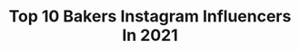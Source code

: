 ---
title: Top 10 Bakers Instagram Influencers In 2021
description: >-
  Find top bakers Instagram influencers in 2021. Most popular hashtags: #family #food52 #thefeedfeedbaking.
platform: Instagram
hits: 4406
text_top: Identify the top-rated Instagram accounts on inBeat.
text_bottom: Our database has 4406 Instagram influencers like this for you to contact.
profiles:
  - username: "germantorres.pan"
    fullname: >-
      Germán Torres
    bio: >-
      Baker/
    location: "Argentina"
    followers: 29716
    engagement: 294
    commentsToLikes: 0.044762
    id: ck0uadxg8c2vf0i19hykd9n23
    verified: false
    hashtags: ""
  - username: "simons_bread"
    fullname: >-
      Simon Bowden
    bio: >-
      Baker
    location: "United States"
    followers: 8303
    engagement: 860
    commentsToLikes: 0.058190
    id: ck6u13xirjfly0j71bzfjd23x
    verified: false
    hashtags: "#sourdough, #yahoofood, #food52, #sourdoughbread"
  - username: "bestobaker"
    fullname: >-
      Giuseppe Besto Stella
    bio: >-
      I'm a Bearded baker in love with photography. 📍Milano 🇮🇹 🏳️‍🌈 |He/Him| The other side of me👇 @besto_stella
    location: "United States"
    followers: 7268
    engagement: 1351
    commentsToLikes: 0.064616
    id: ck6tyehy039k30j71pe2sx5np
    verified: false
    hashtags: "#art, #queer, #muscle, #pink"
  - username: "real_tim_othy"
    fullname: >-
      Tim Othy
    bio: >-
      From WI. Live in SF. Gym goer. Traveler. Baker. Dog lover. Needlepointer. Linguaphile, Golden Girls lunatic, and Oxford comma enthusiast.
    location: "United States"
    followers: 28743
    engagement: 1015
    commentsToLikes: 0.051472
    id: ck9hb12frexd20j7894363rx2
    verified: false
    hashtags: "#byedon2020, #proudboys, #vote, #bidenharris2020"
  - username: "biancavierra"
    fullname: >-
      b. 🐝
    bio: >-
      hot tub connoisseur 🛁 aspiring sourdough baker 👩🏻‍🍳 LA - @theindustryla francis@theindustrymodelmgmt.com
    location: "United States"
    followers: 34689
    engagement: 674
    commentsToLikes: 0.033143
    id: ck1381wzie3wf0i196bq18n4u
    verified: true
    hashtags: ""
  - username: "gemma_stafford"
    fullname: >-
      Gemma Stafford
    bio: >-
      Host, Professional Chef, Bold Baker, Irish living in LA. Follow my baking @biggerbolderbaking. New baking recipes 4x per week on my website 👇
    location: "United States"
    followers: 131040
    engagement: 332
    commentsToLikes: 0.035423
    id: ck0w1xhqelmhc0i19k0tesijh
    verified: true
    hashtags: "#newmom, #babyboy, #newparents, #fallbaking"
  - username: "mumma.baker"
    fullname: >-
      • Mackenzie •
    bio: >-
      Mumma | Wifey⁣⁣ ⁣⁣ Welcome to the grid of my life. Tiny little squares of love and laughter. ⁣⁣ ⁣ 🏡Somerset⁣, UK ⁣⁣ We are The Bakers! 👨🏽👩🏽👦🏽👶🏽🐶
    location: "United Kingdom"
    followers: 4727
    engagement: 1397
    commentsToLikes: 0.104545
    id: ckf5v2wopn3wp0j234ndszxp7
    verified: false
    hashtags: "#mumsunite, #parenthood, #motherhoodthroughinstagram, #unitedinmotherhood"
  - username: "stephiblackwell"
    fullname: >-
      Steph Blackwell 🦋
    bio: >-
      〰️ Great British Bake off 2019 Finalist 👩🏼‍🍳 Amateur Baker 👟 Sport & Health enthusiast 🧠 Mental health warrior Enquiries: bakewellsteph@gmail.com
    location: "United Kingdom"
    followers: 127403
    engagement: 745
    commentsToLikes: 0.022829
    id: ck5py94z9uwd60i11ssf2ppxj
    verified: true
    hashtags: "#gbbo, #mentalhealth, #happiness, #bakeoff"
  - username: "likaran"
    fullname: >-
      𝙻𝚒𝚔𝚊𝚛𝚊𝚗 𝙰𝚒
    bio: >-
      💌 likaranlai@gmail.com Baker of 🎂 @cakerylili 📍𝓗𝓸𝓷𝓰 𝓚𝓸𝓷𝓰 ✈️#likarantravel ➕地名中字 🍴#likarankitchen ♡🗺🇭🇰🇯🇵📷 𝒫𝒾𝓍𝓃𝑒𝓉 𝐵𝓁𝑜𝑔𝑔𝑒𝓇 | 𝑀𝑜𝓂𝓂𝓎 | 𝒞𝒶𝓀𝑒 𝒜𝓇𝓉𝒾𝓈𝓉丨155
    location: ""
    followers: 68925
    engagement: 401
    commentsToLikes: 0.077132
    id: ckapbpr3y0uj10i78044q13xh
    verified: false
    hashtags: "#shoutout, #lightroom, #lightroompresets, #instafood"
  - username: "manonlagreve"
    fullname: >-
      Manon Lagrève
    bio: >-
      📺Great British Bake Off 2018👩‍🍳 🇫🇷 🇬🇧 Self taught Baker & Cook 🧁 Tuesday Bake Along 🧁 🧵Seamstress apprentice 🧵 More on my website ⬇️
    location: "United Kingdom"
    followers: 142653
    engagement: 298
    commentsToLikes: 0.026803
    id: ck15u7j1vlspz0i19g918xcmj
    verified: true
    hashtags: "#gbbo, #parisianstyle, #barbados, #frenchbaker"
---